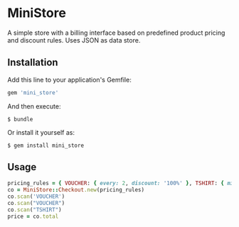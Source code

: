 # MiniStore

A simple store with a billing interface based on predefined product pricing
and discount rules. Uses JSON as data store.

## Installation

Add this line to your application's Gemfile:

```ruby
gem 'mini_store'
```

And then execute:

    $ bundle

Or install it yourself as:

    $ gem install mini_store

## Usage

```ruby
pricing_rules = { VOUCHER: { every: 2, discount: '100%' }, TSHIRT: { min: 3, discount: 1 } }
co = MiniStore::Checkout.new(pricing_rules)
co.scan('VOUCHER')
co.scan("VOUCHER")
co.scan("TSHIRT")
price = co.total
```
